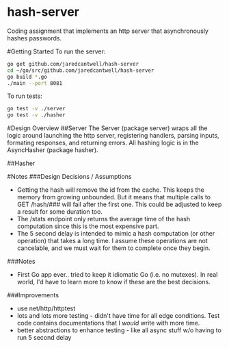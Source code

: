 # hash-server
Coding assignment that implements an http server that asynchronously hashes passwords.

#Getting Started
To run the server:

```bash
go get github.com/jaredcantwell/hash-server
cd ~/go/src/github.com/jaredcantwell/hash-server
go build *.go
./main --port 8081
```

To run tests:

```bash
go test -v ./server
go test -v ./hasher
```

#Design Overview
##Server
The Server (package server) wraps all the logic around launching the http server, registering handlers, parsing inputs, formating responses, and returning errors.  All hashing logic is in the AsyncHasher (package hasher).

##Hasher


#Notes
###Design Decisions / Assumptions
 - Getting the hash will remove the id from the cache.  This keeps the memory from growing unbounded.  But it means that multiple calls to GET /hash/### will fail after the first one.  This could be adjusted to keep a result for some duration too.
 - The /stats endpoint only returns the average time of the hash computation since this is the most expensive part.
 - The 5 second delay is intended to mimic a hash computation (or other operation) that takes a long time.  I assume these operations are not cancelable, and we must wait for them to complete once they begin.

###Notes
 - First Go app ever.. tried to keep it idiomatic Go (i.e. no mutexes).  In real world, I'd have to learn more to know if these are the best decisions.

###Improvements
 - use net/http/httptest
 - lots and lots more testing - didn't have time for all edge conditions.  Test code contains documentations that I _would_ write with more time.
 - better abstractions to enhance testing - like all async stuff w/o having to run 5 second delay


